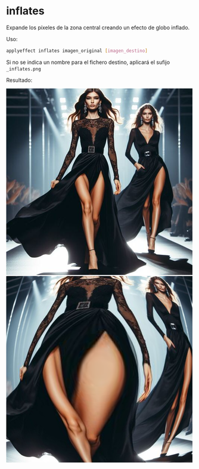 # inflates

Expande los píxeles de la zona central creando un efecto de globo inflado.

Uso:

``` sh
applyeffect inflates imagen_original [imagen_destino]
```

Si no se indica un nombre para el fichero destino, aplicará el sufijo `_inflates.png`

Resultado:

![imagen original](../../images/image.jpg)
![inflates](../../images/image_inflates.png)
